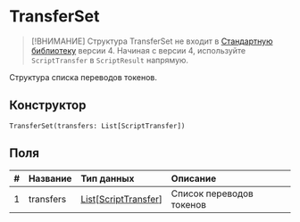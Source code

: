 # TransferSet

> [!ВНИМАНИЕ]
> Структура TransferSet не входит в [Стандартную библиотеку](/ride/script/standard-library.md) версии 4. Начиная с версии 4, используйте `ScriptTransfer` в `ScriptResult` напрямую.

Структура списка переводов токенов.

## Конструктор

``` ride
TransferSet(transfers: List[ScriptTransfer])
```

## Поля

|   #   | Название | Тип данных | Описание |
| :--- | :--- | :--- | :--- |
| 1 | transfers | [List](/ride/data-types/list.md)[[ScriptTransfer](/ride/structures/common-structures/script-transfer.md)] | Список переводов токенов |
